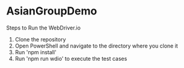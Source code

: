﻿# AsianGroupDemo


Steps to Run the WebDriver.io
1. Clone the repository
2. Open PowerShell and navigate to the directory where you clone it
3. Run 'npm install'
4. Run 'npm run wdio' to execute the test cases
